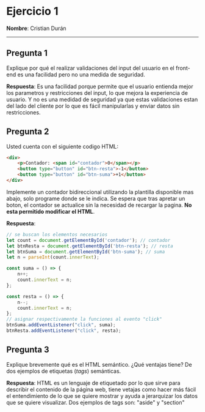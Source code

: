 # Ejercicio 1

**Nombre**: Cristian Durán

---

## Pregunta 1
Explique por qué el realizar validaciones del input del usuario en el front-end es una facilidad pero no una medida de seguridad. 

**Respuesta**: Es una facilidad porque permite que el usuario entienda mejor los parametros y restricciones del input, lo que mejora la experiencia de usuario. Y no es una medidad de seguridad ya que estas validaciones estan del lado del cliente por lo que es fácil manipularlas y enviar datos sin restricciones.

## Pregunta 2
Usted cuenta con el siguiente codigo HTML:
```html
<div>
    <p>Contador: <span id="contador">0</span></p>
    <button type="button" id="btn-resta">-1</button>
    <button type="button" id="btn-suma">+1</button>
</div>
```
Implemente un contador bidireccional utilizando la plantilla disponible mas abajo, solo programe donde se le indica. Se espera que tras apretar un boton, el contador se actualice sin la necesidad de recargar la pagina. **No esta permitido modificar el HTML**.

**Respuesta**:
```js
// se buscan los elementos necesarios
let count = document.getElementById('contador'); // contador
let btnResta = document.getElementById('btn-resta'); // resta
let btnSuma = document.getElementById('btn-suma'); // suma
let n = parseInt(count.innerText);

const suma = () => {
    n++;
    count.innerText = n;
};

const resta = () => {
    n--;
    count.innerText = n;
};
// asignar respectivamente la funciones al evento "click"
btnSuma.addEventListener("click", suma);
btnResta.addEventListener("click", resta);
```

## Pregunta 3

Explique brevemente qué es el HTML semántico. ¿Qué ventajas tiene? De dos ejemplos de etiquetas (*tags*) semánticas.

**Respuesta**: HTML es un lenguaje de etiquetado por lo que sirve para describir el contenido de la página web, tiene vetajas como hacer más fácil el entendimiento de lo que se quiere mostrar y ayuda a jerarquizar los datos que se quiere visualizar. Dos ejemplos de tags son: "aside" y "section"